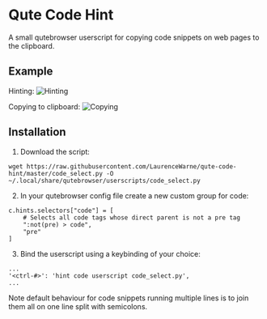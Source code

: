 # Qute Code Hint

A small qutebrowser userscript for copying code snippets on web pages to the clipboard.

## Example

Hinting:
![Hinting](https://i.imgur.com/5IBpFfO.png)

Copying to clipboard:
![Copying](https://i.imgur.com/ys9tjpt.png)

## Installation

1. Download the script:

```
wget https://raw.githubusercontent.com/LaurenceWarne/qute-code-hint/master/code_select.py -O ~/.local/share/qutebrowser/userscripts/code_select.py
```

2. In your qutebrowser config file create a new custom group for code:

```
c.hints.selectors["code"] = [
    # Selects all code tags whose direct parent is not a pre tag
    ":not(pre) > code",
    "pre"
]
```

3. Bind the userscript using a keybinding of your choice:

```
...
'<ctrl-#>': 'hint code userscript code_select.py',
...
```

Note default behaviour for code snippets running multiple lines is to join them all on one line split with semicolons.
